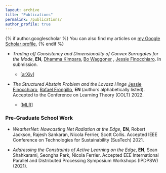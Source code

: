 ```yaml
---
layout: archive
title: "Publications"
permalink: /publications/
author_profile: true
---
```


{% if author.googlescholar %}
  You can also find my articles on <u><a href="{{author.googlescholar}}">my Google Scholar profile</a>.</u>
{% endif %}

* _Trading off Consistency and Dimensionality of Convex Surrogates for the Mode_, **EN**, [Dhamma Kimpara](https://dkimpara.github.io), [Bo Waggoner](www.bowaggoner.com) , [Jessie Finocchiaro](https://www.jessiefin.com/). In submission.
    * \[[arXiv](https://arxiv.org/abs/2402.10818)\]

* _The Structured Abstain Problem and the Lovasz Hinge_ [Jessie Finocchiaro](https://www.jessiefin.com/), [Rafael Frongillo](https://www.cs.colorado.edu/~raf/), **EN** (authors alphabetically listed).  Accepted to the Conference on Learning Theory (COLT) 2022.
    * \[[MLR](https://proceedings.mlr.press/v178/nueve22a/nueve22a.pdf)\]


### Pre-Graduate School Work

* _WeatherNet: Nowcasting Net Radiation at the Edge_, **EN**, Robert Jackson, Rajesh Sankaran, Nicola Ferrier, Scott Collis. Accepted IEEE Conference on Technologies for Sustainability (SusTech) 2021.

* _Addressing the Constraints of Active Learning on the Edge_, **EN**, Sean Shahkarami, Seongha Park, Nicola Ferrier. Accepted EEE International Parallel and Distributed Processing Symposium Workshops (IPDPSW) (2021).
